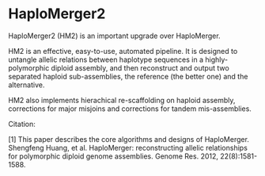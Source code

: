 # HaploMerger2

HaploMerger2 (HM2) is an important upgrade over HaploMerger.

HM2 is an effective, easy-to-use, automated pipeline. It is designed to untangle allelic relations between haplotype sequences in a highly-polymorphic diploid assembly, and then reconstruct and output two separated haploid sub-assemblies, the reference (the better one) and the alternative.

HM2 also implements hierachical re-scaffolding on haploid assembly, corrections for major misjoins and corrections for tandem mis-assemblies.	 
 
Citation:

[1] This paper describes the core algorithms and designs of HaploMerger.
Shengfeng Huang, et al. HaploMerger: reconstructing allelic relationships for polymorphic diploid genome assemblies. Genome Res. 2012, 22(8):1581-1588.	 
